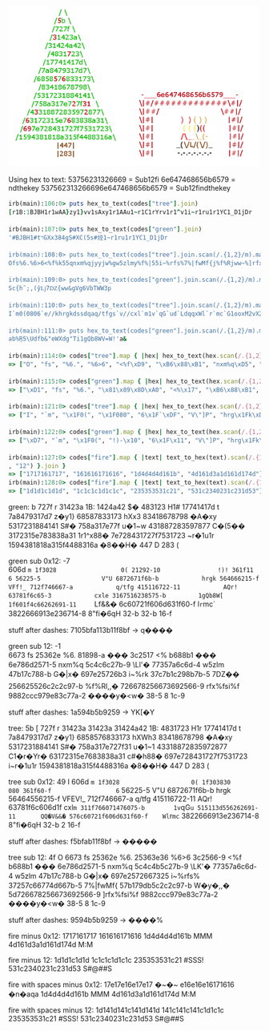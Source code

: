 ![codes](/codes.png)

Using hex to text:
53756231326669 = Sub12fi
6e647468656b6579 = ndthekey
537562313266696e647468656b6579 = Sub12findthekey

```ruby
irb(main):106:0> puts hex_to_text(codes["tree"].join)
[r1B:1BJBH1r1wAA}zy1}vv1sAxy1r1AAu1~r1C1rYrv1r1^v1i~r1ru1r1YC1_D1jDr

irb(main):107:0> puts hex_to_text(codes["green"].join)
'#BJBH1#tרGXx384gS#XC(5s#烃1~r1ru1r1YC1_D1jDr

irb(main):108:0> puts hex_to_text(codes["tree"].join.scan(/.{1,2}/m).map { |n| hex_minus_int(n, 12) }.join)
Ofs%6.%6>6<%f%k55qnxm%qjyyjw%gw5zlmy%f%|55i~%rfs%7%|fwMf{j%f%Rjww~%]rfx%fsi%f%M7uu~%S8|%^8fw

irb(main):109:0> puts hex_to_text(codes["green"].join.scan(/.{1,2}/m).map { |n| hex_minus_int(n, 12) }.join)
Sc{h˜;,(ŷǈ7Ǳ{ww&gVg6VbTWW3p

irb(main):110:0> puts hex_to_text(codes["tree"].join.scan(/.{1,2}/m).map { |n| hex_minus_hex(n, "12") }.join)
I`m0(0806`e//khrgkdssdqaq/tfgs`v//cxl`m1v`qG`ud`LdqqxWl`r`mc`G1ooxM2vX2`q

irb(main):111:0> puts hex_to_text(codes["green"].join.scan(/.{1,2}/m).map { |n| hex_minus_hex(n, "12") }.join)
ab%Ŗ5\Udfb&"eWXdg"Ti1gQb8WV=W!'a&

irb(main):114:0> codes["tree"].map { |hex| hex_to_text(hex.scan(/.{1,2}/m).map { |n| hex_minus_int(n, 12) }.join) }
=> ["O", "fs", "%6.", "%6>6", "<%f\xD9", "\xB6\x88\xB1", "nxm%q\xD5", "\\LK\\'\xBD\x90", "w5zlm\xD4", "G\xB1|x\x8D\xB0", "i~%rfs%", "7%|fwMf{\xD5", "W\xB1y\xDB\\,,\x97\xDB", "]rfx%fsi%f\xD9", "\x98\x82\xCC\xC9y\xE8<w\xAD ", "8\xD5", "\x1C\xD9"]

irb(main):115:0> codes["green"].map { |hex| hex_to_text(hex.scan(/.{1,2}/m).map { |n| hex_minus_int(n, 12) }.join) }
=> ["\xD1", "fs", "%6.", "\x81\x89\x8D\xA0", "<%\x17", "\xB6\x88\xB1", "nxm%q\xD5", "\\Ll'\xBD\x90", "w5zlm\xD4", "G\xB1|x\x8D\xB0", "i~%rk0", "7\xC7\xB1\xC2\x98\xB7\xBDP", "%f%Rl,,\x97\xDB", "rfx%fsi%f\xD9", "\x98\x82\xCC\xC9y\xE8<w\xAD ", "8\xD5", "\x1C\xD9"]

irb(main):121:0> codes["tree"].map { |hex| hex_to_text(hex.scan(/.{1,2}/m).map { |n| hex_minus_hex(n, "12") }.join) }
=> ["I", "`m", "\x1F0(", "\x1F080", "6\x1F`\xDF", "V\"]P", "hrg\x1Fk\xDB", "VFEV!]\xF0", "q/tfg\xDA", "AQ\x16r-\x11", "cx\x1Fl`m\x1F", "1\x1Fv`qG`u\xDB", "QQ\x13\xD5V&&\x91\xD1\x10", "Wl`r\x1F`mc\x1F`\xDF", "8\"fi\x13\xE26qM\x80", "2\xDB", "\x16\xDF"]

irb(main):122:0> codes["green"].map { |hex| hex_to_text(hex.scan(/.{1,2}/m).map { |n| hex_minus_hex(n, "12") }.join) }
=> ["\xD7", "`m", "\x1F0(", "!)-\x10", "6\x1F\x11", "V\"]P", "hrg\x1Fk\xDB", "VFf!]\xF0", "q/tfg\xDA", "AQ\x16r-\x11", "cx\x1Fle\xD3", "1gQb8W]\xB0", "\x1F`\x1FLf&&\x91\xD1\x10", "l`r\x1F`mc\x1F`\xDF", "8\"fi\x13\xE26qM\x80", "2\xDB", "\x16\xDF"]

irb(main):127:0> codes["fire"].map { |text| text_to_hex(text).scan(/.{1,2}/m).map { |n| hex_minus_hex(n
, "12") }.join }
=> ["1717161717", "161616171616", "1d4d4d4d161b", "4d161d3a1d161d174d"]
irb(main):128:0> codes["fire"].map { |text| text_to_hex(text).scan(/.{1,2}/m).map { |n| hex_minus_int(n, 12) }.join }
=> ["1d1d1c1d1d", "1c1c1c1d1c1c", "235353531c21", "531c2340231c231d53"]
```

green:
b
727f                        r
31423a                      1B:
1424a42                     $�
483123                      H1#
17741417d                   t
7a8479317d7                 z�y1}
68587833173                 hXx3
83418678798                 �A�xy
5317231884141               S#�
758a317e77f                 u�1~w
431887283597877             C�(5��
3172315e783838a31           1r1^x88�
7e728431727f7531723         ~r�1u1r
1594381818a315f4488316a     �8��H�
447                         D
283                         (

green sub 0x12:
-7                      
606d                    `m
1f3028                  0(
21292-10                !)!
361f11                  6
56225-5                 V"U
6872671f6b-b            hrgk
564666215-f             VFf!_
712f746667-a            q/tfg
415116722-11            AQr!
63781f6c65-3            cxle
3167516238575-b         1gQb8W[
1f601f4c66262691-11     `Lf&&�
6c60721f606d631f60-f    l`r`mc`
3822666913e236714-8     8"fi�6qH
32-b                    32-b
16-f

stuff after dashes: 7105bfa113b11f8bf -> q����

green sub 12:
-1                          
6673                      fs
25362e                    %6.
81898-a                   ���
3c2517                    <%
b688b1                    ���
6e786d2571-5              nxm%q
5c4c6c27b-9               \Ll'�
77357a6c6d-4              w5zlm
47b17c788-b               G�|x�
697e25726b3               i~%rk
37c7b1c298b7b-5           7Ǳ��
256625526c2c2c97-b        %f%Rl,,�
726678256673692566-9      rfx%fsi%f
9882ccc979e83c77a-2       ����y�<w�
38-5                      8
1c-9

stuff after dashes: 1a594b5b9259 -> YK[�Y

tree:
5b                          [
727f                        r
31423a                      31423a
31424a42                    1B:
4831723                     H1r
17741417d                   t
7a8479317d7                 z�y1}
6858576833173               hXWh3
83418678798                 �A�xy
5317231884141               S#�
758a317e727f31              u�1~1
43318872835972877           C1�r�Yr�
63172315e7683838a31         c#�h88�
697e728431727f7531723       i~r�1u1r
1594381818a315f4488316a     �8��H�
447                         D
283                         (

tree sub 0x12:
49                        I
606d                      `m
1f3028                    0(
1f303830                  080
361f60-f                  6`
56225-5                   V"U
6872671f6b-b              hrgk
56464556215-f             VFEV!_
712f746667-a              q/tfg
415116722-11              AQr!
63781f6c606d1f            cxl`m
311f766071476075-b        1v`qG`u
515113d556262691-11       QQ�V&&�
576c60721f606d631f60-f    Wl`r`mc`
3822666913e236714-8       8"fi�6qH
32-b                      2
16-f

stuff after dashes: f5bfab11f8bf -> �����

tree sub 12:
4f                        O
6673                      fs
25362e                    %6.
25363e36                  %6>6
3c2566-9                  <%f
b688b1                    ���
6e786d2571-5              nxm%q
5c4c4b5c27b-9             \LK\'�
77357a6c6d-4              w5zlm
47b17c788-b               G�|x�
697e2572667325            i~%rfs%
37257c66774d667b-5        7%|fwMf{
57b179db5c2c2c97-b        W�y�\,,�
5d726678256673692566-9    ]rfx%fsi%f
9882ccc979e83c77a-2       ����y�<w�
38-5                      8
1c-9                      

stuff after dashes: 9594b5b9259 -> ����%

fire minus 0x12:
1717161717
161616171616
1d4d4d4d161b        MMM
4d161d3a1d161d174d  M:M

fire minus 12:
1d1d1c1d1d
1c1c1c1d1c1c
235353531c21        #SSS!
531c2340231c231d53  S#@##S

fire with spaces minus 0x12:
17e17e16e17e17        �~�~
e16e16e16171616       �n�aqa
1d4d4d4d161b          MMM
4d161d3a1d161d174d    M:M

fire with spaces minus 12:
1d141d141c141d141d
141c141c141c1d1c1c
235353531c21          #SSS!
531c2340231c231d53    S#@##S
